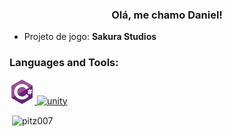 <h3 align="center">Olá, me chamo Daniel!</h3>

- Projeto de jogo: **Sakura Studios**



<h3 align="left">Languages and Tools:</h3>
<p align="left"> <a href="https://www.w3schools.com/cs/" target="_blank" rel="noreferrer"> <img src="https://raw.githubusercontent.com/devicons/devicon/master/icons/csharp/csharp-original.svg" alt="csharp" width="40" height="40"/> </a> <a href="https://unity.com/" target="_blank" rel="noreferrer"> <img src="https://www.vectorlogo.zone/logos/unity3d/unity3d-icon.svg" alt="unity" width="40" height="40"/> </a> </p>

<p>&nbsp;<img align="center" src="https://github-readme-stats.vercel.app/api?username=pitz007&show_icons=true&theme=synthwave&title_color=8100eb&text_color=ffffff&bg_color=1e2b8f&cache_seconds=1800&locale=en" alt="pitz007" /></p>

